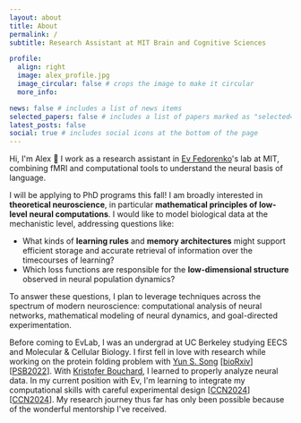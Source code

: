 ```yaml
---
layout: about
title: About
permalink: /
subtitle: Research Assistant at MIT Brain and Cognitive Sciences

profile:
  align: right
  image: alex_profile.jpg
  image_circular: false # crops the image to make it circular
  more_info:

news: false # includes a list of news items
selected_papers: false # includes a list of papers marked as "selected={true}"
latest_posts: false
social: true # includes social icons at the bottom of the page
---
```


Hi, I'm Alex 👋 I work as a research assistant in [Ev Fedorenko](https://www.evlab.mit.edu/about-ev)'s lab at MIT, combining fMRI and computational tools to understand the neural basis of language.

I will be applying to PhD programs this fall! I am broadly interested in **theoretical neuroscience**, in particular **mathematical principles of low-level neural computations**. I would like to model biological data at the mechanistic level, addressing questions like:
- What kinds of **learning rules** and **memory architectures** might support efficient storage and accurate retrieval of information over the timecourses of learning?
- Which loss functions are responsible for the **low-dimensional structure** observed in neural population dynamics?

To answer these questions, I plan to leverage techniques across the spectrum of modern neuroscience: computational analysis of neural networks, mathematical modeling of neural dynamics, and goal-directed experimentation.

Before coming to EvLab, I was an undergrad at UC Berkeley studying EECS and Molecular & Cellular Biology. I first fell in love with research while working on the protein folding problem with [Yun S. Song](https://people.eecs.berkeley.edu/~yss/) \[[bioRxiv](https://www.biorxiv.org/content/10.1101/2022.10.16.512436v1)\] \[[PSB2022](https://pubmed.ncbi.nlm.nih.gov/34890133/)\]. With [Kristofer Bouchard](https://bouchardlab.lbl.gov/people/), I learned to properly analyze neural data. In my current position with Ev, I'm learning to integrate my computational skills with careful experimental design \[[CCN2024](https://alexanderdfung.github.io/assets/pdf/fung2024wordorder.pdf)\] \[[CCN2024](https://alexanderdfung.github.io/assets/pdf/kean2024deductiveinductive.pdf)\]. My research journey thus far has only been possible because of the wonderful mentorship I've received.
